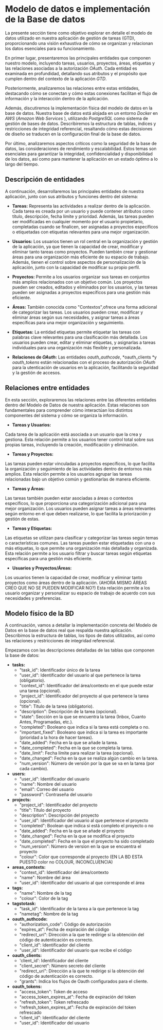# Modelo de datos e implementación de la Base de datos

La presente sección tiene como objetivo explorar en detalle el modelo de datos utilizado en nuestra aplicación de gestión de tareas (GTD), proporcionando una visión exhaustiva de cómo se organizan y relacionan los datos esenciales para su funcionamiento.

En primer lugar, presentaremos las principales entidades que componen nuestro modelo, incluyendo tareas, usuarios, proyectos, áreas, etiquetas y las relaciones asociadas a la autorización _OAuth_. Cada entidad es examinada en profundidad, detallando sus atributos y el propósito que cumplen dentro del contexto de la aplicación _GTD_.

Posteriormente, analizaremos las relaciones entre estas entidades, destacando cómo se conectan y cómo estas conexiones facilitan el flujo de información y la interacción dentro de la aplicación.

Además, discutiremos la implementación física del modelo de datos en la base de datos. Nuestra base de datos está alojada en un entorno _Docker_ en _AWS_ (_Amazon Web Services_ ), utilizando _PostgreSQL_ como sistema de gestión de bases de datos. Describiremos la estructura de tablas, índices y restricciones de integridad referencial, resaltando cómo estas decisiones de diseño se traducen en la configuración final de la base de datos.

Por último, analizaremos aspectos críticos como la seguridad de la base de datos, las consideraciones de rendimiento y escalabilidad. Estos temas son esenciales para garantizar la integridad, confidencialidad y disponibilidad de los datos, así como para mantener la aplicación en un estado óptimo a lo largo del tiempo.

## Descripción de entidades

A continuación, desarrollaremos las principales entidades de nuestra aplicación, junto con sus atributos y funciones dentro del sistema:

- **Tareas:** Representa las actividades a realizar dentro de la aplicación. Cada tarea es creada por un usuario y puede contener atributos como título, descripción, fecha límite y prioridad. Además, las tareas pueden ser modificadas en cualquier momento por el usuario propietario, completadas cuando se finalicen, ser asignadas a proyectos específicos o etiquetadas con etiquetas relevantes para una mejor organización.

- **Usuarios:** Los usuarios tienen un rol central en la organización y gestión de la aplicación, ya que tienen la capacidad de crear, modificar y eliminar tanto tareas como proyectos. Pueden también crear y gestionar áreas para una organización más eficiente de su espacio de trabajo. Además, tienen el control sobre aspectos de personalización de la aplicación, junto con la capacidad de modificar su propio perfil.

- **Proyectos:** Permite a los usuarios organizar sus tareas en conjuntos más amplios relacionados con un objetivo común. Los proyectos pueden ser creados, editados y eliminados por los usuarios, y las tareas pueden ser asignadas a proyectos específicos para una gestión más eficiente.

- **Áreas:** También conocida como "Contextos",ofrece una forma adicional de categorizar las tareas. Los usuarios pueden crear, modificar y eliminar áreas según sus necesidades, y asignar tareas a áreas específicas para una mejor organización y seguimiento.

- **Etiquetas:** La entidad etiquetas permite etiquetar las tareas con palabras clave relevantes para una clasificación más detallada. Los usuarios pueden crear, editar y eliminar etiquetas, y asignarlas a tareas individuales para una organización más flexible y personalizada.

- **Relaciones de _OAuth_:** Las entidades *oauth_authcode*, *oauth_clients *y *oauth_tokens* están relacionadas con el proceso de autorización _OAuth_ para la utenticación de usuarios en la aplicación, facilitando la seguridad y la gestión de accesos.

## Relaciones entre entidades

En esta sección, exploraremos las relaciones entre las diferentes entidades dentro del Modelo de Datos de nuestra aplicación. Estas relaciones son fundamentales para comprender cómo interactúan los distintos componentes del sistema y cómo se organiza la información.

- **Tareas y Usuarios:**

Cada tarea de la aplicación está asociada a un usuario que la crea y gestiona. Esta relación permite a los usuarios tener control total sobre sus propias tareas, incluyendo la creación, modificación y eliminación.

- **Tareas y Proyectos:**

Las tareas pueden estar vinculadas a proyectos específicos, lo que facilita la organización y seguimiento de las actividades dentro de entornos más amplios. Esta relación permite a los usuarios agrupar las tareas relacionadas bajo un objetivo común y gestionarlas de manera eficiente.

- **Tareas y Áreas:**

Las tareas también pueden estar asociadas a áreas o contextos específicos, lo que proporciona una categorización adicional para una mejor organización. Los usuarios pueden asignar tareas a áreas relevantes según entorno en el que deben realizarse, lo que facilita la priorización y gestión de estas.

- **Tareas y Etiquetas:**

Las etiquetas se utilizan para clasificar y categorizar las tareas según temas o características comunes. Las tareas pueden estar etiquetadas con una o más etiquetas, lo que permite una organización más detallada y organizada. Esta relación permite a los usuario filtrar y buscar tareas según etiquetas específicas para una gestión más eficiente.

- **Usuarios y Proyectos/Áreas:**

Los usuarios tienen la capacidad de crear, modificar y eliminar tanto proyectos como áreas dentro de la aplicación. (AHORA MISMO ÁREAS CREO QUE NO SE PUEDEN MODIFICAR NO?) Esta relación permite a los usuario organizar y personalizar su espacio de trabajo de acuerdo con sus necesidades y preferencias.

## Modelo físico de la BD

A continuación, vamos a detallar la implementación concreta del Modelo de Datos en la base de datos real que respalda nuestra aplicación. Describimos la estructura de tablas, los tipos de datos utilizados, así como las relaciones y restricciones de integridad referencial.

Empezamos con las descripciones detalladas de las tablas que componen la base de datos:

- **tasks:**
    - "task_id": Identificador único de la tarea
    - "user_id": Identificador del usuario al que pertenece la tarea (obligatorio).
    - "context_id": Identificador del área/contexto en el que puede estar una tarea (opcional).
    - "project_id": Identificador del proyecto al que pertenece la tarea (opcional).
    - "title": Título de la tarea (obligatorio).
    - "description": Descripción de la tarea (opcional).
    - "state": Sección en la que se encuentra la tarea (Inbox, Cuanto Antes, Programadas, etc.).
    - "completed": Booleano que indica si la tarea está completa o no.
    - "important_fixed": Booleano que indica si la tarea es importante (prioridad a la hora de hacer tareas).
    - "date_added": Fecha en la que se añade la tarea.
    - "date_completed": Fecha en la que se completa la tarea.
    - "date_limit": Fecha límite para realizar la tarea (opcional).
    - "date_changed": Fecha en la que se realiza algún cambio en la tarea.
    - "num_version": Número de versión por la que se va en la tarea (por cada cambio).
- **users:**
    - "user_id": Identificador del usuario
    - "name": Nombre del usuario
    - "email": Correo del usuario
    - "password": Contraseña del usuario
- **projects:**
   - "project_id": Identificador del proyecto
   - "title": Título del proyecto
   - "description": Descripción del proyecto
   - "user_id": Identificador del usuario al que pertenece el proyecto
   - "completed": Boolean que indica si está completo el proyecto o no
   - "date_added": Fecha en la que se añade el proyecto
   - "date_changed": Fecha en la que se modifica el proyecto
   - "date_completed": Fecha en la que el proyecto ha sido completado
   - "num_version": Número de version en la que se encuentra el proyecto
   - "colour": Color que corresponde al proyecto (EN LA BD ESTA PUESTO color no COLOUR, INCONCLUENCIA)
- **areas_contexts:**
   - "context_id": Identificador del área/contexto
   - "name": Nombre del área
   - "user_id": Identificador del usuario al que corresponde el área
- **tags:**
   - "name": Nombre de la tag
   - "colour": Color de la tag
- **tagstotask:**
   - "task_id": Identificador de la tarea a la que pertenece la tag
   - "nametag": Nombre de la tag
- **oauth_authcode:**
   - "authorization_code": Código de autorización
   - "expires_at": Fecha de expiración del código
   - "redirect_uri": Dirección a la que te redirige si la obtención del código de autenticación es correcto.
   - "client_id": Identificador del cliente
   - "user_id": Identificador del usuario que recibe el código
- **oauth_clients:**
   - 'client_id': Identificador del cliente
   - "client_secret": Número secreto del cliente
   - "redirect_uri": Dirección a la que te redirige si la obtención del código de autenticación es correcto.
   - "grants": Indica los flujos de Oauth configurados para el cliente.
- **oauth_tokens:**
   - "access_token": Token de acceso
   - "access_token_expires_at":  Fecha de expiración del token
   - "refresh_token": Token refrescado
   - "refresh_token_expires_at": Fecha de expiración del token refrescado
   - "client_id": Identificador del cliente
   - "user_id": Identificador del usuario


